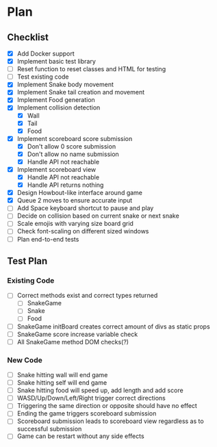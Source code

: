 # Plan
## Checklist
- [x] Add Docker support
- [x] Implement basic test library
- [ ] Reset function to reset classes and HTML for testing
- [ ] Test existing code
- [x] Implement Snake body movement
- [x] Implement Snake tail creation and movement
- [x] Implement Food generation
- [x] Implement collision detection
  - [x] Wall
  - [x] Tail
  - [x] Food
- [x] Implement scoreboard score submission
  - [x] Don't allow 0 score submission
  - [x] Don't allow no name submission
  - [x] Handle API not reachable
- [x] Implement scoreboard view
  - [x] Handle API not reachable
  - [x] Handle API returns nothing
- [x] Design Howbout-like interface around game
- [x] Queue 2 moves to ensure accurate input
- [ ] Add Space keyboard shortcut to pause and play
- [ ] Decide on collision based on current snake or next snake
- [ ] Scale emojis with varying size board grid
- [ ] Check font-scaling on different sized windows
- [ ] Plan end-to-end tests

## Test Plan
### Existing Code
- [ ] Correct methods exist and correct types returned
  - [ ] SnakeGame
  - [ ] Snake
  - [ ] Food
- [ ] SnakeGame initBoard creates correct amount of divs as static props
- [ ] SnakeGame score increase variable check
- [ ] All SnakeGame method DOM checks(?)
### New Code
- [ ] Snake hitting wall will end game
- [ ] Snake hitting self will end game
- [ ] Snake hitting food will speed up, add length and add score
- [ ] WASD/Up/Down/Left/Right trigger correct directions
- [ ] Triggering the same direction or opposite should have no effect
- [ ] Ending the game triggers scoreboard submission
- [ ] Scoreboard submission leads to scoreboard view regardless as to successful submission
- [ ] Game can be restart without any side effects